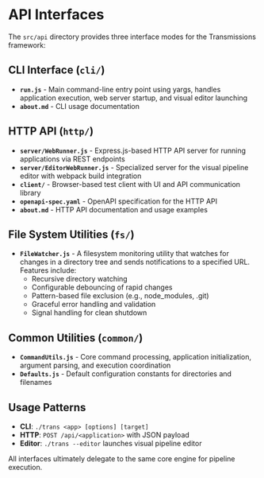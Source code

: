 # API Interfaces

The `src/api` directory provides three interface modes for the Transmissions framework:

## CLI Interface (`cli/`)
- **`run.js`** - Main command-line entry point using yargs, handles application execution, web server startup, and visual editor launching
- **`about.md`** - CLI usage documentation

## HTTP API (`http/`)
- **`server/WebRunner.js`** - Express.js-based HTTP API server for running applications via REST endpoints
- **`server/EditorWebRunner.js`** - Specialized server for the visual pipeline editor with webpack build integration
- **`client/`** - Browser-based test client with UI and API communication library
- **`openapi-spec.yaml`** - OpenAPI specification for the HTTP API
- **`about.md`** - HTTP API documentation and usage examples

## File System Utilities (`fs/`)
- **`FileWatcher.js`** - A filesystem monitoring utility that watches for changes in a directory tree and sends notifications to a specified URL. Features include:
  - Recursive directory watching
  - Configurable debouncing of rapid changes
  - Pattern-based file exclusion (e.g., node_modules, .git)
  - Graceful error handling and validation
  - Signal handling for clean shutdown

## Common Utilities (`common/`)
- **`CommandUtils.js`** - Core command processing, application initialization, argument parsing, and execution coordination
- **`Defaults.js`** - Default configuration constants for directories and filenames

## Usage Patterns
- **CLI**: `./trans <app> [options] [target]`
- **HTTP**: `POST /api/<application>` with JSON payload
- **Editor**: `./trans --editor` launches visual pipeline editor

All interfaces ultimately delegate to the same core engine for pipeline execution.